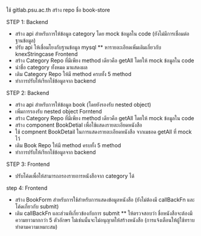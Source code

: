 ใช้ gitlab.psu.ac.th
สร้าง repo ชื่อ book-store

STEP 1:
Backend
- สร้าง api สำหรับการให้ข้อมูล category โดย mock ข้อมูลใน code (ยังไม่มีการเชื่อมต่อฐานข้อมูล)
- ปรับ api ให้เชื่อมโยงกับฐานข้อมูล mysql
** หารายละเอียดเพิ่มเติมเกี่ยวกับ knexStringcase
Frontend
- สร้าง Category Repo ที่มีเพียง method เดียวคือ getAll โดยให้ mock ข้อมูลใน code
- นำชื่อ category ทั้งหมด มาแสดงผล 
- เติม Category Repo ให้มี method ครบทั้ง 5 method
- ทำการปรับให้เรียกใช้ข้อมูลจาก backend

STEP 2:
Backend
- สร้าง api สำหรับการให้ข้อมูล book (โดยยังรองรับ nested object)
- เพิ่มการรองรับ nested object
Forntend
- สร้าง Category Repo ที่มีเพียง method เดียวคือ getAll โดยให้ mock ข้อมูลใน code 
- สร้าง component BookDetial เพื่อใช้แสดงรายละเอียดหนังสือ
- ใช้ compnent BookDetail ในการแสดงรายละเอียดหนังสือ จากเมธอด getAll ที่ mock ไว้
- เติม Book Repo ให้มี method ครบทั้ง 5 method
- ทำการปรับให้เรียกใช้ข้อมูลจาก backend

STEP 3:
Frontend
- ปรับโค้ดเพื่อให้สามารถกรองรายการหนังสือจาก category ได้

step 4:
Frontend
- สร้าง BookForm สำหรับการใช้สำหรับการแสดงข้อมูลหนังสือ (ยังไม่ต้องมี callBackFn และโค้ดเกี่ยวกับ submit)
- เติม callBackFn และส่วนทีเกี่ยวข้องกับการ submit
** ให้ตรวจสอบว่า ชื่อหนังสือจะต้องมีความยาวมากกว่า 5 ตัวอักษร ไม่เช่นนั้นจะไม่อนุญาตให้สร้างหนังสือ (การแจ้งเตือนให้ผู้ใช้ทราบ ทำตามความเหมาะสม)
